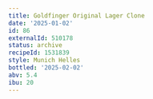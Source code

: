 ```yaml
---
title: Goldfinger Original Lager Clone
date: '2025-01-02'
id: 86
externalId: 510178
status: archive
recipeId: 1531839
style: Munich Helles
bottled: '2025-02-02'
abv: 5.4
ibu: 20
---
```

